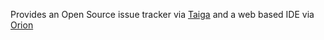Provides an Open Source issue tracker via [Taiga](https://taiga.io/) and a web based IDE via <a href="http://eclipse.org/orion/" target="orion">Orion</a>